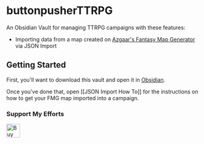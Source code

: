 # buttonpusherTTRPG
An Obsidian Vault for managing TTRPG campaigns with these features:

- Importing data from a map created on [Azgaar's Fantasy Map Generator](https://azgaar.github.io/Fantasy-Map-Generator/) via JSON Import

## Getting Started

First, you'll want to download this vault and open it in [Obsidian](https://obsidian.md/).

Once you've done that, open [[JSON Import How To]] for the instructions on how to get your FMG map imported into a campaign.


### Support My Efforts

<a href='https://ko-fi.com/H2H0FUMHK' target='_blank'><img height='36' style='border:0px;height:36px;' src='https://storage.ko-fi.com/cdn/kofi2.png?v=3' border='0' alt='Buy Me a Coffee at ko-fi.com' /></a>